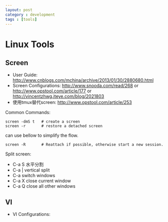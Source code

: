 ```yaml
---
layout: post
category : development
tags : [tools]
---
```


# Linux Tools

## Screen
* User Guide: http://www.cnblogs.com/mchina/archive/2013/01/30/2880680.html
* Screen Configurations: http://www.snooda.com/read/268 or http://www.opstool.com/article/177 or http://vincentzhwg.iteye.com/blog/2021803
* 使用tmux替代screen: http://www.opstool.com/article/253

Common Commands:

    screen -dmS t   # create a screen
    screen -r       # restore a detached screen

can use bellow to simplify the flow.

    screen -R       # Reattach if possible, otherwise start a new session.

Split screen:
* C-a S         水平分割
* C-a |         vertical split
* C-a <tab>     switch windows
* C-a X         close current window
* C-a Q         close all other windows

## VI
* VI Configurations: 
